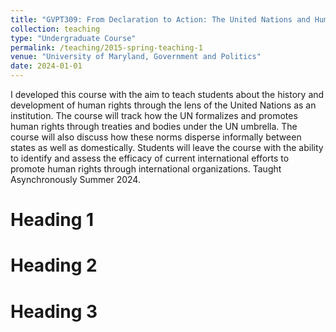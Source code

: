 ```yaml
---
title: "GVPT309: From Declaration to Action: The United Nations and Human Rights"
collection: teaching
type: "Undergraduate Course"
permalink: /teaching/2015-spring-teaching-1
venue: "University of Maryland, Government and Politics"
date: 2024-01-01
---
```


I developed this course with the aim to teach students about the history and development of human rights through the lens of the
United Nations as an institution. The course will track how the UN formalizes and promotes human rights through
treaties and bodies under the UN umbrella. The course will also discuss how these norms disperse informally
between states as well as domestically. Students will leave the course with the ability to identify and assess the
efficacy of current international efforts to promote human rights through international organizations. Taught Asynchronously Summer 2024.

Heading 1
======

Heading 2
======

Heading 3
======
